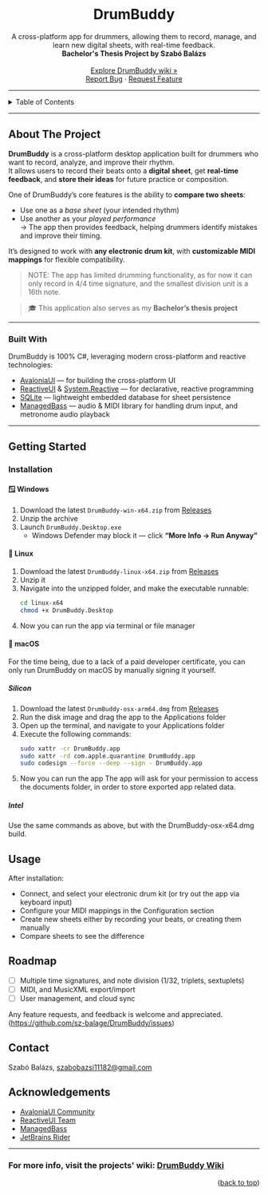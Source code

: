 <!-- PROJECT LOGO -->
<br />
<div align="center">
  <h1>DrumBuddy</h3>
  <p align="center">
    A cross-platform app for drummers, allowing them to record, manage, and learn new digital sheets, with real-time feedback.
    <br />
    <strong>Bachelor's Thesis Project by Szabó Balázs</strong>
    <br />
    <br />
    <a href="https://github.com/sz-balage/DrumBuddy/wiki">Explore DrumBuddy wiki »</a>
    <br />
    <a href="https://github.com/baluka1118/DrumBuddy/issues/new?labels=bug&template=bug_report.md">Report Bug</a>
    &middot;
    <a href="https://github.com/baluka1118/DrumBuddy/issues/new?labels=enhancement&template=feature-request.md">Request Feature</a>
  </p>
</div>


---

<!-- TABLE OF CONTENTS -->
<details>
  <summary>Table of Contents</summary>
  <ol>
    <li>
      <a href="#about-the-project">About The Project</a>
      <ul>
        <li><a href="#built-with">Built With</a></li>
      </ul>
    </li>
    <li>
      <a href="#getting-started">Getting Started</a>
      <ul>
        <li><a href="#installation">Installation</a></li>
      </ul>
    </li>
    <li><a href="#usage">Usage</a></li>
    <li><a href="#roadmap">Roadmap</a></li>
    <li><a href="#contact">Contact</a></li>
    <li><a href="#acknowledgments">Acknowledgments</a></li>
  </ol>
</details>


---

## About The Project

**DrumBuddy** is a cross-platform desktop application built for drummers who want to record, analyze, and improve their rhythm.  
It allows users to record their beats onto a **digital sheet**, get **real-time feedback**, and **store their ideas** for future practice or composition.

One of DrumBuddy’s core features is the ability to **compare two sheets**:
- Use one as a _base sheet_ (your intended rhythm)
- Use another as your _played performance_  
→ The app then provides feedback, helping drummers identify mistakes and improve their timing.

It’s designed to work with **any electronic drum kit**, with **customizable MIDI mappings** for flexible compatibility.
> NOTE: The app has limited drumming functionality, as for now it can only record in 4/4 time signature, and the smallest division unit is a 16th note.

> 🎓 This application also serves as my **Bachelor’s thesis project**

---

### Built With

DrumBuddy is 100% C#, leveraging modern cross-platform and reactive technologies:

* [AvaloniaUI](https://avaloniaui.net/) — for building the cross-platform UI  
* [ReactiveUI](https://reactiveui.net/) & [System.Reactive](https://github.com/dotnet/reactive) — for declarative, reactive programming  
* [SQLite](https://www.sqlite.org/) — lightweight embedded database for sheet persistence  
* [ManagedBass](https://github.com/ManagedBass/ManagedBass) — audio & MIDI library for handling drum input, and metronome audio playback  

---

## Getting Started

### Installation

#### 🪟 Windows
1. Download the latest `DrumBuddy-win-x64.zip` from [Releases](https://github.com/baluka1118/DrumBuddy/releases)
2. Unzip the archive
3. Launch `DrumBuddy.Desktop.exe`
   - Windows Defender may block it — click **“More Info → Run Anyway”**

#### 🐧 Linux
1. Download the latest `DrumBuddy-linux-x64.zip` from [Releases](https://github.com/baluka1118/DrumBuddy/releases)
2. Unzip it
3. Navigate into the unzipped folder, and make the executable runnable:
   ```bash
   cd linux-x64
   chmod +x DrumBuddy.Desktop
4. Now you can run the app via terminal or file manager

#### 🍎 macOS 
For the time being, due to a lack of a paid developer certificate, you can only run DrumBuddy on macOS by manually signing it yourself.
##### Silicon 
1. Download the latest `DrumBuddy-osx-arm64.dmg` from [Releases](https://github.com/baluka1118/DrumBuddy/releases)
2. Run the disk image and drag the app to the Applications folder
3. Open up the terminal, and navigate to your Applications folder
4. Execute the following commands:
   ```bash
   sudo xattr -cr DrumBuddy.app
   sudo xattr -rd com.apple.quarantine DrumBuddy.app
   sudo codesign --force --deep --sign - DrumBuddy.app
5. Now you can run the app
The app will ask for your permission to access the documents folder, in order to store exported app related data.
##### Intel
Use the same commands as above, but with the DrumBuddy-osx-x64.dmg build.

## Usage
After installation:
- Connect, and select your electronic drum kit (or try out the app via keyboard input)
- Configure your MIDI mappings in the Configuration section
- Create new sheets either by recording your beats, or creating them manually
- Compare sheets to see the difference

## Roadmap
- [ ] Multiple time signatures, and note division (1/32, triplets, sextuplets)
- [ ] MIDI, and MusicXML export/import 
- [ ] User management, and cloud sync

Any feature requests, and feedback is welcome and appreciated. (https://github.com/sz-balage/DrumBuddy/issues)

## Contact
Szabó Balázs, szabobazsi11182@gmail.com

## Acknowledgements
* [AvaloniaUI Community](https://github.com/AvaloniaUI)
* [ReactiveUI Team](https://github.com/reactiveui)
* [ManagedBass](https://github.com/ManagedBass/ManagedBass)
* [JetBrains Rider](https://www.jetbrains.com/rider/)

---
### For more info, visit the projects' wiki: [DrumBuddy Wiki](https://github.com/sz-balage/DrumBuddy/wiki)

<p align="right">(<a href="#readme-top">back to top</a>)</p>

